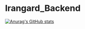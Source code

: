 # Irangard_Backend

[![Anurag's GitHub stats](https://github-readme-stats.vercel.app/api?username=Emadmousavi)](https://github.com/anuraghazra/github-readme-stats)
